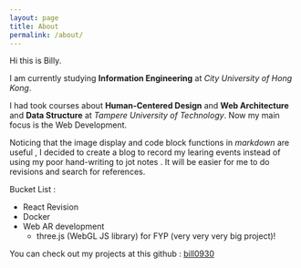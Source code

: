 ```yaml
---
layout: page
title: About
permalink: /about/
---
```


Hi this is Billy.  

I am currently studying <b>Information Engineering</b> at <i>City University of Hong Kong</i>. 

I had took courses about <b>Human-Centered Design</b> and  <b>Web Architecture</b> and <b>Data Structure</b>  at <i>Tampere University of Technology</i>. Now my main focus is the Web Development.

Noticing that the image display and code block functions in <i>markdown</i> are useful  , I decided to create a blog to record my learing events instead of using my poor hand-writing to jot notes . It will be easier for me to do revisions and search for references.



 Bucket List :
- React Revision
- Docker
- Web AR development 
  - three.js (WebGL JS library) for FYP (very very very big project)!

You can check out my projects at this github : <data data-icon="ei-sc-github"></data>  [bill0930](https://github.com/bill0930)
